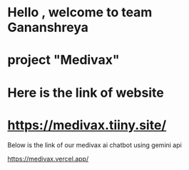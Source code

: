 # Hello , welcome to team Gananshreya
# project "Medivax" 
# Here is the link of website
# https://medivax.tiiny.site/

Below is the link of our medivax ai chatbot using gemini api

https://medivax.vercel.app/

